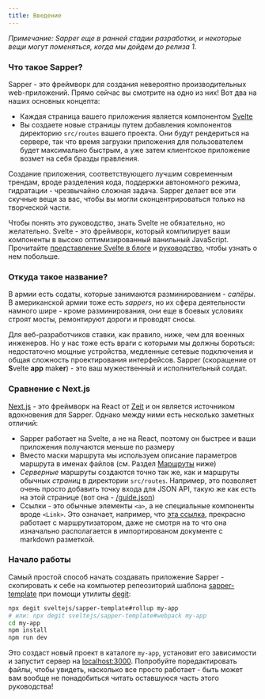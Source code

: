 ```yaml
---
title: Введение
---
```


*Примечание: Sapper еще в ранней стадии разработки, и некоторые вещи могут поменяться, когда мы дойдем до релиза 1.*

### Что такое Sapper?

Sapper - это фреймворк для создания невероятно производительных web-приложений. Прямо сейчас вы смотрите на одно из них! Вот два на наших основных концепта:

* Каждая страница вашего приложения является компонентом [Svelte](https://svelte.technology)
* Вы создаете новые страницы путем добавления компонентов директорию `src/routes` вашего проекта. Они будут рендериться на сервере, так что время загрузки приложения для пользователем будет максимально быстрым, а уже затем клиентское приложение возмет на себя бразды правления.

Создание приложения, соответствующего лучшим современным трендам, вроде разделения кода, поддержки автономного режима, гидратации - чрезвычайно сложная задача. Sapper делает все эти скучные вещи за вас, чтобы вы могли сконцентрироваться только на творческой части.

Чтобы понять это руководство, знать Svelte не обязательно, но желательно. Svelte - это фреймворк, который компилирует ваши компоненты в высоко оптимизированный ванильный JavaScript. Прочитайте [представление Svelte в блоге](https://svelte.technology/blog/frameworks-without-the-framework) и [руководство](https://svelte.technology/guide), чтобы узнать о нем побольше.


### Откуда такое название?

В армии есть содаты, которые занимаются разминированием - *сапёры*. В американской армии тоже есть *sappers*, но их сфера деятельности намного шире - кроме разминирования, они еще в боевых условиях строят мосты, ремонтируют дороги  и проводят сносы.

Для веб-разработчиков ставки, как правило, ниже, чем для военных инженеров. Но у нас тоже есть враги с которыми мы должны бороться: недостаточно мощные устройства, медленные сетевые подключения и общая сложность проектирования интерфейсов. Sapper (скоращение от <b>S</b>velte <b>app</b> mak<b>er</b>) - это ваш мужественный и исполнительный солдат.


### Сравнение с Next.js

[Next.js](https://github.com/zeit/next.js) - это фреймворк на React от [Zeit](https://zeit.co) и он является источником вдохновения для Sapper. Однако между ними есть несколько заметных отличий:

* Sapper работает на Svelte, а не на React, поэтому он быстрее и ваши приложения получаются меньше по размеру
* Вместо маски маршрута мы используем описание параметров маршрута в именах файлов (см. Раздел [Маршруты](guide#routing)  ниже)
* *Серверные* маршруты создаются точно так же, как и маршруты обычных *страниц* в директории `src/routes`. Например, это позволяет очень просто добавить точку входа для JSON API, такую же как есть на этой странице (вот она -  [/guide.json](/guide.json))
* Ссылки - это обычные элементы `<a>`, а не специальные компоненты вроде `<Link>`. Это означает, например, что [эта ссылка](/), прекрасно работает с маршрутизатором, даже не смотря на то что она изначально располагается в импортированом документе с markdown разметкой.


### Начало работы

Самый простой способ начать создавать приложение Sapper - скопировать к себе на компьютер репеозиторий шаблона [sapper-template](https://github.com/sveltejs/sapper-template) при помощи утилиты [degit](https://github.com/Rich-Harris/degit):

```bash
npx degit sveltejs/sapper-template#rollup my-app
# или: npx degit sveltejs/sapper-template#webpack my-app
cd my-app
npm install
npm run dev
```

Это создаст новый проект в каталоге `my-app`, установит его зависимости и запустит сервер на [localhost:3000](http://localhost:3000). Попробуйте поредактировать файлы, чтобы увидеть, насколько все просто работает - быть может вам вообще не понадобиться читать оставшуюся часть этого руководства!
